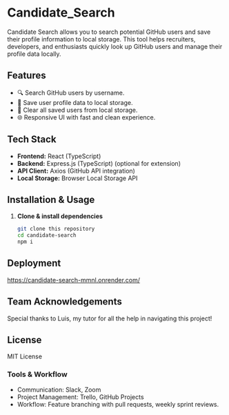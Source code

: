 # Candidate_Search

Candidate Search allows you to search potential GitHub users and save their profile information to local storage. This tool helps recruiters, developers, and enthusiasts quickly look up GitHub users and manage their profile data locally.

## Features
- 🔍 Search GitHub users by username.
- 💾 Save user profile data to local storage.
- 🧹 Clear all saved users from local storage.
- 🌐 Responsive UI with fast and clean experience.

## Tech Stack
- **Frontend:** React (TypeScript)
- **Backend:** Express.js (TypeScript) (optional for extension)
- **API Client:** Axios (GitHub API integration)
- **Local Storage:** Browser Local Storage API

## Installation & Usage

1. **Clone & install dependencies**
   ```bash
   git clone this repository
   cd candidate-search
   npm i

## Deployment 

https://candidate-search-mmnl.onrender.com/



## Team Acknowledgements

Special thanks to Luis, my tutor for all the help in navigating this project!

## License 

MIT License

### Tools & Workflow
- Communication: Slack, Zoom
- Project Management: Trello, GitHub Projects
- Workflow: Feature branching with pull requests, weekly sprint reviews.
